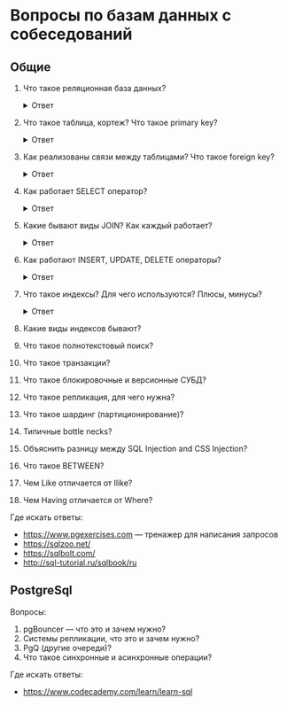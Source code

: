 # Вопросы по базам данных с собеседований

## Общие

1. Что такое реляционная база данных?

    <details>
      <summary>Ответ</summary>
      Реляционная база данных – это набор данных с предопределенными связями между ними. Эти данные организованны
      в виде набора таблиц, состоящих из столбцов и строк. В таблицах хранится информация об объектах, представленных
      в базе данных. В каждом столбце таблицы хранится определенный тип данных, в каждой ячейке – значение атрибута.
      Каждая строка таблицы представляет собой набор связанных значений, относящихся к одному объекту или сущности.
    </details>

1. Что такое таблица, кортеж? Что такое primary key?

    <details>
      <summary>Ответ</summary>
      Таблица — это набор элементов данных (значений), использующий модель вертикальных столбцов
      (имеющих уникальное имя) и горизонтальных строк. Таблица содержит определенное число столбцов, но может иметь
      любое количество строк.
      Каждая строка однозначно определяется одним или несколькими уникальными значениями,
      которые принимают её ячейки из определенного подмножества столбцов. Подмножество столбцов,
      которое уникально идентифицирует строку, называется первичным ключом(primary key).
      
      - Primary key не позволяет создавать одинаковых записей (строк) в таблице;
      - PK обеспечивают логическую связь между таблицами одной базы данных.
      
      По соглашению Rails предполагает, что для первичного ключа используется столбец _id_ в таблице,
      который автоматически создается для каждой вашей записи.
      
      **Кортеж** - это набор именованных значений заданного типа.
      
      ![Наглядный пример](http://citforum.ru/pictures/it/osbd/img00005.gif)
    </details>

1. Как реализованы связи между таблицами? Что такое foreign key?

    <details>
      <summary>Ответ</summary>
      Между двумя или более таблицами базы данных могут существовать отношения подчиненности. Отношения подчиненности
      определяют, что для каждой записи главной таблицы может существовать одна или несколько записей в подчиненной таблице.
      
      Существует три разновидности связей между таблицами базы данных:
      
      * «один-ко-многим»,
      
      * «один-к-одному»,
      
      * «многие-ко-многим».
      
      Внешний ключ **Foreign key**, кратко FK. Обеспечивает однозначную логическую связь, между таблицами одной БД.
      Для обеспечения ссылочной целостности в дочерней таблице создается внешний ключ. Во внешний ключ входят
      поля связи дочерней таблицы. Для связей типа "один-ко-многим" внешний ключ по составу полей должен совпадать
      с первичным ключом родительской таблицы.
      
      Например, есть две таблицы А и В. В таблице А (обувь), есть первичный ключ: размер,
      в таблице В (цвет) должна быть колонка с названием размер. В этой таблице «размер»
      это и будет внешний ключ для логической связи таблиц В и А.
      
      По соглашению Rails предполагает, что столбец, используемый для хранения внешнего ключа в этой модели, имеет имя модели с добавленным суффиксом _id_
    </details>

1. Как работает SELECT оператор?

    <details>
      <summary>Ответ</summary>
      SELECT - оператор запроса, возвращающий набор данных (выборку) из базы данных.
      
      Оператор SELECT состоит из нескольких предложений (разделов):
      
      Сам **SELECT** определяет список возвращаемых столбцов (как существующих, так и вычисляемых), их имена,
      ограничения на уникальность строк в возвращаемом наборе, ограничения на количество строк в возвращаемом наборе;
      
      **FROM** задаёт табличное выражение, которое определяет базовый набор данных для применения операций, определяемых
      в других предложениях оператора;
      
      **WHERE** задает ограничение на строки табличного выражения из предложения FROM;
      
      **GROUP BY** объединяет ряды, имеющие одинаковое свойство с применением агрегатных функций
      
      **HAVING** выбирает среди групп, определенных параметром GROUP BY
      
      **ORDER BY** задает критерии сортировки строк; отсортированные строки передаются в точку вызова.
      
      Синтаксис оператора SELECT:
      
      ```sql
      SELECT <column_list> 
      FROM <table_name> 
      [WHERE <условие>] 
      [GROUP BY <условие>] 
      [HAVING <условие>] 
      [ORDER BY <условие>] 
      ```
    </details>

1. Какие бывают виды JOIN? Как каждый работает?

    <details>
      <summary>Ответ</summary>
      INNER JOIN - оператор внутреннего соединения, соединяет две таблицы. Выбираются только совпадающие данные из
      объединяемых таблиц. 
      
      OUTER JOIN - существует два типа внешнего объединения: LEFT OUTER JOIN и RIGHT OUTER JOIN. 
      Работают они одинаково, разница заключается в том что LEFT - указывает что "внешней" таблицей будет находящаяся
      слева, а RIGHT - справа. Выбираются все данные из внешней таблицы + совпадения из второй таблицы.
      
      Cross/Full Join - FULL JOIN возвращает объединение объединений LEFT и RIGHT таблиц, комбинируя результат двух запросов.
      CROSS JOIN возвращает перекрестное объединение двух таблиц. Результатом будет выборка всех записей первой таблицы
      объединенная с каждой строкой второй таблицы. Важным моментом является то, что для кросса не нужно указывать
      условие объединения.
      
      ![Наглядный пример](https://zametkinapolyah.ru/wp-content/uploads/2016/07/type-join.png)
    </details>

1. Как работают INSERT, UPDATE, DELETE операторы?

    <details>
      <summary>Ответ</summary>
      INSERT — оператор, который позволяет добавить строки в таблицу, заполняя их значениями.
      Значения можно вставлять перечислением с помощью слова values и перечислив их в круглых скобках через запятую или
      оператором SELECT.
      
      Синтаксис:

      ```sql
      INSERT INTO table_name (column1, column2, column3, ...)
      VALUES (value1, value2, value3, ...);
      ```
      
      UPDATE — оператор, позволяющий обновить значения в заданных столбцах таблицы.
      
      Синтаксис:

      ```sql
      UPDATE table_name
      SET column1 = value1, column2 = value2, ...
      WHERE condition;
      ```
      
      DELETE — операция удаления записей из таблицы. Критерий отбора записей для удаления определяется выражением WHERE.
      В случае, если критерий отбора не определён, выполняется удаление всех записей.
      
      Синтаксис:

      ```sql
      DELETE FROM table_name WHERE condition;
      ```

    </details>

1. Что такое индексы? Для чего используются? Плюсы, минусы?

    <details>
      <summary>Ответ</summary>
      Индекс — объект базы данных, создаваемый с целью повышения производительности поиска данных. Таблицы в базе
      данных могут иметь большое количество строк, которые хранятся в произвольном порядке, и их поиск по заданному
      критерию путём последовательного просмотра таблицы строка за строкой может занимать много времени.
      Индекс формируется из значений одного или нескольких столбцов таблицы и указателей на соответствующие строки
      таблицы и, таким образом, позволяет искать строки, удовлетворяющие критерию поиска.
      
      Ускорение работы с использованием индексов достигается в первую очередь за счёт того, что индекс имеет структуру,
      оптимизированную под поиск.
      
      Для оптимальной производительности запросов индексы обычно создаются на тех столбцах таблицы,
      которые часто используются в запросах.  Однако увеличение числа индексов замедляет операции добавления,
      обновления, удаления строк таблицы, поскольку при этом приходится обновлять сами индексы. Кроме того, индексы
      занимают дополнительный объем памяти.
    </details>

1. Какие виды индексов бывают?
1. Что такое полнотекстовый поиск?
1. Что такое транзакции?
1. Что такое блокировочные и версионные СУБД?
1. Что такое репликация, для чего нужна?
1. Что такое шардинг (партиционирование)?
1. Типичные bottle necks?
1. Объяснить разницу между SQL Injection and CSS Injection?
1. Что такое BETWEEN?
1. Чем Like отличается от Ilike?
1. Чем Having отличается от Where?

Где искать ответы:

* https://www.pgexercises.com — тренажер для написания запросов
* https://sqlzoo.net/
* https://sqlbolt.com/
* http://sql-tutorial.ru/sqlbook/ru

## PostgreSql

Вопросы:

1. pgBouncer — что это и зачем нужно?
1. Системы репликации, что это и зачем нужно?
1. PgQ (другие очереди)?
1. Что такое синхронные и асинхронные операции?

Где искать ответы:

* https://www.codecademy.com/learn/learn-sql
